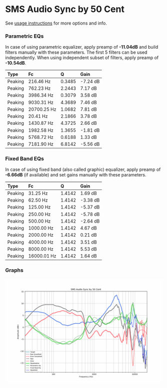 # SMS Audio Sync by 50 Cent
See [usage instructions](https://github.com/jaakkopasanen/AutoEq#usage) for more options and info.

### Parametric EQs
In case of using parametric equalizer, apply preamp of **-11.04dB** and build filters manually
with these parameters. The first 5 filters can be used independently.
When using independent subset of filters, apply preamp of **-10.54dB**.

| Type    | Fc          |      Q | Gain     |
|:--------|:------------|:-------|:---------|
| Peaking | 216.46 Hz   | 0.3485 | -7.24 dB |
| Peaking | 762.23 Hz   | 2.2443 | 7.17 dB  |
| Peaking | 3986.34 Hz  | 0.3079 | 3.58 dB  |
| Peaking | 9030.31 Hz  | 4.3689 | 7.46 dB  |
| Peaking | 20700.25 Hz | 1.0682 | 7.81 dB  |
| Peaking | 20.41 Hz    | 2.1866 | 3.78 dB  |
| Peaking | 1430.87 Hz  | 4.3725 | 2.66 dB  |
| Peaking | 1982.58 Hz  | 1.3655 | -1.81 dB |
| Peaking | 5768.72 Hz  | 0.6188 | 1.33 dB  |
| Peaking | 7181.90 Hz  | 6.8142 | -5.56 dB |

### Fixed Band EQs
In case of using fixed band (also called graphic) equalizer, apply preamp of **-6.66dB**
(if available) and set gains manually with these parameters.

| Type    | Fc          |      Q | Gain     |
|:--------|:------------|:-------|:---------|
| Peaking | 31.25 Hz    | 1.4142 | 1.69 dB  |
| Peaking | 62.50 Hz    | 1.4142 | -3.38 dB |
| Peaking | 125.00 Hz   | 1.4142 | -5.37 dB |
| Peaking | 250.00 Hz   | 1.4142 | -5.78 dB |
| Peaking | 500.00 Hz   | 1.4142 | -2.64 dB |
| Peaking | 1000.00 Hz  | 1.4142 | 4.67 dB  |
| Peaking | 2000.00 Hz  | 1.4142 | 0.21 dB  |
| Peaking | 4000.00 Hz  | 1.4142 | 3.51 dB  |
| Peaking | 8000.00 Hz  | 1.4142 | 5.53 dB  |
| Peaking | 16000.01 Hz | 1.4142 | 1.64 dB  |

### Graphs
![](./SMS%20Audio%20Sync%20by%2050%20Cent.png)